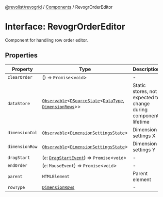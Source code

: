 [@revolist/revogrid](README.md) / [Components](Namespace.Components.md) / RevogrOrderEditor

# Interface: RevogrOrderEditor

Component for handling row order editor.

## Properties

| Property | Type | Description | Defined in |
| ------ | ------ | ------ | ------ |
| `clearOrder` | () => `Promise`\<`void`\> | - | [src/components.d.ts:540](https://github.com/revolist/revogrid/blob/b102ae971c99d2b260b571c48c9b2f785d580474/src/components.d.ts#L540) |
| `dataStore` | [`Observable`](TypeAlias.Observable.md)\<[`DSourceState`](TypeAlias.DSourceState.md)\<[`DataType`](TypeAlias.DataType.md), [`DimensionRows`](TypeAlias.DimensionRows.md)\>\> | Static stores, not expected to change during component lifetime | [src/components.d.ts:544](https://github.com/revolist/revogrid/blob/b102ae971c99d2b260b571c48c9b2f785d580474/src/components.d.ts#L544) |
| `dimensionCol` | [`Observable`](TypeAlias.Observable.md)\<[`DimensionSettingsState`](Interface.DimensionSettingsState.md)\> | Dimension settings X | [src/components.d.ts:548](https://github.com/revolist/revogrid/blob/b102ae971c99d2b260b571c48c9b2f785d580474/src/components.d.ts#L548) |
| `dimensionRow` | [`Observable`](TypeAlias.Observable.md)\<[`DimensionSettingsState`](Interface.DimensionSettingsState.md)\> | Dimension settings Y | [src/components.d.ts:552](https://github.com/revolist/revogrid/blob/b102ae971c99d2b260b571c48c9b2f785d580474/src/components.d.ts#L552) |
| `dragStart` | (`e`: [`DragStartEvent`](Interface.DragStartEvent.md)) => `Promise`\<`void`\> | - | [src/components.d.ts:553](https://github.com/revolist/revogrid/blob/b102ae971c99d2b260b571c48c9b2f785d580474/src/components.d.ts#L553) |
| `endOrder` | (`e`: `MouseEvent`) => `Promise`\<`void`\> | - | [src/components.d.ts:554](https://github.com/revolist/revogrid/blob/b102ae971c99d2b260b571c48c9b2f785d580474/src/components.d.ts#L554) |
| `parent` | `HTMLElement` | Parent element | [src/components.d.ts:558](https://github.com/revolist/revogrid/blob/b102ae971c99d2b260b571c48c9b2f785d580474/src/components.d.ts#L558) |
| `rowType` | [`DimensionRows`](TypeAlias.DimensionRows.md) | - | [src/components.d.ts:559](https://github.com/revolist/revogrid/blob/b102ae971c99d2b260b571c48c9b2f785d580474/src/components.d.ts#L559) |
